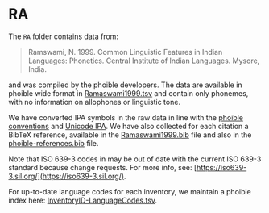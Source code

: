 # RA

The `RA` folder contains data from:

> Ramswami, N. 1999. Common Linguistic Features in Indian Languages: Phonetics. Central Institute of Indian Languages. Mysore, India.

and was compiled by the phoible developers. The data are available in phoible wide format in [Ramaswami1999.tsv](Ramaswami1999.tsv) and contain only phonemes, with no information on allophones or linguistic tone.

We have converted IPA symbols in the raw data in line with the [phoible conventions](http://phoible.github.io/conventions/) and [Unicode IPA](http://langsci-press.org/catalog/book/176). We have also collected for each citation a BibTeX reference, available in the [Ramaswami1999.bib](Ramaswami1999.bib) file and also in the [phoible-references.bib](../../data/phoible-references.bib) file.

Note that ISO 639-3 codes in may be out of date with the current ISO 639-3 standard because change requests. For more info, see: [https://iso639-3.sil.org/](https://iso639-3.sil.org/).

For up-to-date language codes for each inventory, we maintain a phoible index here:
[InventoryID-LanguageCodes.tsv](../../mappings/InventoryID-LanguageCodes.tsv).
